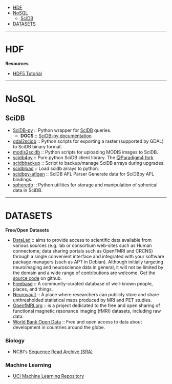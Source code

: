 - [HDF](#hdf)
- [NoSQL](#nosql)
   * [SciDB](#scidb)
- [DATASETS](#datasets)

----

# HDF
**Resources**
- [HDF5 Tutorial](https://github.com/scopatz/hdf5-is-for-lovers)

----

# NoSQL
## SciDB

- [SciDB-py](https://github.com/Paradigm4/SciDB-py) :: Python wrapper for [SciDB](http://scidb.org) queries.
   * __DOCS__ :: [SciDB-py documentation](http://scidb-py.readthedocs.org/)
- [gdal2scidb](https://github.com/albhasan/gdal2scidb) :: Python scripts for exporting a raster (supported by GDAL) to SciDB binary format.
- [modis2scidb](https://github.com/albhasan/modis2scidb) ::  Python scripts for uploading MODIS images to SciDB.
- [scidb4py](https://github.com/artyom-smirnov/scidb4py) :: Pure python SciDB client library. The [@Paradigm4 fork](https://github.com/Paradigm4/scidb4py)
- [scidbbackup](https://github.com/nicksteiner/scidbbackup) :: Script to backup/manage SciDB arrays during upgrades.
- [scidbload](https://github.com/nicksteiner/scidbload) :: Load scidb arrays to python.
- [scidbpy-aflgen](https://github.com/ChrisBeaumont/scidbpy-aflgen) :: SciDB AFL Parser Generate data for SciDBpy AFL bindings.
- [spheredb](https://github.com/jakevdp/spheredb) :: Python utilities for storage and manipulation of spherical data in SciDB.

----

# DATASETS
__Free/Open Datasets__
- [DataLad](http://datalad.org) :: aims to provide access to scientific data available from various sources (e.g. lab or consortium web-sites such as Human connectome; data sharing portals such as OpenFMRI and CRCNS) through a single convenient interface and integrated with your software package managers (such as APT in Debian). Although initially targeting neuroimaging and neuroscience data in general, it will not be limited by the domain and a wide range of contributions are welcome. Get the [source code](https://github.com/datalad) on github.
- [Freebase](http://www.freebase.com) :: A community-curated database of well-known people, places, and things.
- [Neurovault](http://neurovault.org/) :: A place where researchers can publicly store and share unthresholded statistical maps produced by MRI and PET studies.
- [OpenfMRI.org](https://openfmri.org) :: is a project dedicated to the free and open sharing of functional magnetic resonance imaging (fMRI) datasets, including raw data.
- [World Bank Open Data](http://data.worldbank.org) :: Free and open access to data about development in countries around the globe.

### Biology
* NCBI's [Sequence Read Archive (SRA)](http://www.ncbi.nlm.nih.gov/sra)

### Machine Learning
* [UCI Machine Learning Repository](http://archive.ics.uci.edu/ml/)


